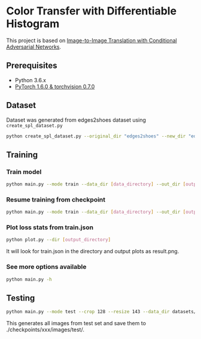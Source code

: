 # Color Transfer with Differentiable Histogram
This project is based on [Image-to-Image Translation with Conditional Adversarial Networks](https://arxiv.org/pdf/1611.07004v1.pdf).


## Prerequisites
- Python 3.6.x
- [PyTorch 1.6.0 & torchvision 0.7.0](http://pytorch.org/)


## Dataset
Dataset was generated from edges2shoes dataset using `create_spl_dataset.py`
```bash
python create_spl_dataset.py --original_dir "edges2shoes" --new_dir "edges2shoes_triplets" --n_repeat 1
```


## Training

### Train model

```bash
python main.py --mode train --data_dir [data_directory] --out_dir [output_directory] --n_epoch 100 --resize 143 --crop 128 --batch_size 30 --hist_loss mae --lr_decay_start 30 --lr_decay_n 70
```
### Resume training from checkpoint
```bash
python main.py --mode train --data_dir [data_directory] --out_dir [output_directory] --n_epoch 100 --resize 143 --crop 128 --batch_size 30 --hist_loss mae --lr_decay_start 30 --lr_decay_n 70 --pretrain_path ./[output_directory]/xxx/xxx.pt
```

### Plot loss stats from train.json
```bash
python plot.py --dir [output_directory]
```
It will look for train.json in the directory and output plots as result.png.

### See more options available
```bash
python main.py -h
```

## Testing
```bash
python main.py --mode test --crop 128 --resize 143 --data_dir datasets/edges2shoes --pretrain_path [output_directory]/xxx.pt
```
This generates all images from test set and save them to ./checkpoints/xxx/images/test/.

